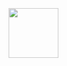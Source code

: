 <div id="header" align="center">
  <img src="https://media4.giphy.com/media/v1.Y2lkPTc5MGI3NjExazFyazQyZDJldmYzanQweXhqbDlqa3YzcWN4a2Y3emF5a2RrMm1vYSZlcD12MV9pbnRlcm5hbF9naWZfYnlfaWQmY3Q9Zw/zGfutPr2gc4l74bWO1/giphy.gif" width="100"/>
</div>
